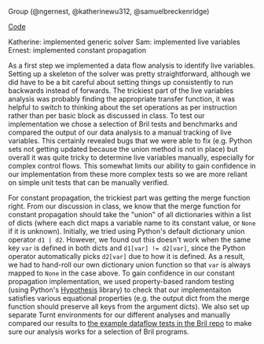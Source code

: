 Group (@ngernest, @katherinewu312, @samuelbreckenridge)

[Code](https://github.com/katherinewu312/cs6120-tasks/tree/main/l4)

Katherine: implemented generic solver
Sam: implemented live variables 
Ernest: implemented constant propagation

As a first step we implemented a data flow analysis to identify live variables. Setting up a skeleton of the solver 
was pretty straightforward, although we did have to be a bit careful about setting things up consistently to run 
backwards instead of forwards. The trickiest part of the live variables analysis was probably finding the appropriate 
transfer function, it was helpful to switch to thinking about the set operations as per instruction rather than per 
basic block as discussed in class. To test our implementation we chose a selection of Bril tests and benchmarks and 
compared the output of our data analysis to a manual tracking of live variables. This certainly revealed bugs that 
we were able to fix (e.g. Python sets not getting updated because the union method is not in place) but overall it 
was quite tricky to determine live variables manually, especially for complex control flows. This somewhat limits 
our ability to gain confidence in our implementation from these more complex tests so we are more reliant on simple 
unit tests that can be manually verified.

For constant propagation, the trickiest part was getting the merge function right.
From our discussion in class, we know that the merge function for constant propagation
should take the "union" of all dictionaries within a list of dicts (where each dict maps a variable name to its constant value, or `None` if it is unknown). Initially, we tried using 
Python's default dictionary union operator `d1 | d2`. However, we found out this doesn't
work when the same key `var` is defined in both dicts and `d1[var] != d2[var]`, 
since the Python operator automatically picks `d2[var]` due to how it is defined.
As a result, we had to hand-roll our own dictionary union function so that 
`var` is always mapped to `None` in the case above. To gain confidence in our constant propagation implementation, we used property-based random testing (using Python's [Hypothesis](https://hypothesis.readthedocs.io/en/latest/) library) to check that our implementaiton satisfies various equational properties (e.g. the output dict from the merge function should preserve all keys from the argument dicts). We also set up separate Turnt environments for our different analyses and manually compared our results to [the example dataflow tests in the Bril repo](https://github.com/sampsyo/bril/tree/main/examples/test/df) to make sure our analysis works for a selection of Bril programs. 
